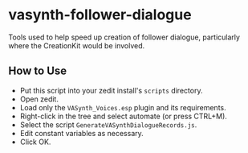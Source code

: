 # vasynth-follower-dialogue
Tools used to help speed up creation of follower dialogue, particularly where the CreationKit would be involved.

## How to Use
* Put this script into your zedit install's `scripts` directory.
* Open zedit.
* Load only the `VASynth_Voices.esp` plugin and its requirements.
* Right-click in the tree and select automate (or press CTRL+M).
* Select the script `GenerateVASynthDialogueRecords.js`.
* Edit constant variables as necessary.
* Click OK.